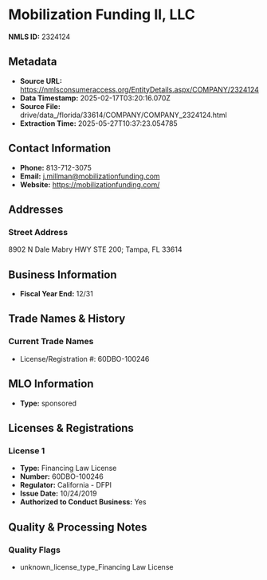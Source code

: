 # Mobilization Funding II, LLC

**NMLS ID:** 2324124

## Metadata
- **Source URL:** https://nmlsconsumeraccess.org/EntityDetails.aspx/COMPANY/2324124
- **Data Timestamp:** 2025-02-17T03:20:16.070Z
- **Source File:** drive/data_/florida/33614/COMPANY/COMPANY_2324124.html
- **Extraction Time:** 2025-05-27T10:37:23.054785

## Contact Information
- **Phone:** 813-712-3075
- **Email:** j.millman@mobilizationfunding.com
- **Website:** https://mobilizationfunding.com/

## Addresses
### Street Address
8902 N Dale Mabry HWY STE 200; Tampa, FL 33614

## Business Information
- **Fiscal Year End:** 12/31

## Trade Names & History
### Current Trade Names
- License/Registration #: 60DBO-100246

## MLO Information
- **Type:** sponsored

## Licenses & Registrations

### License 1
- **Type:** Financing Law License
- **Number:** 60DBO-100246
- **Regulator:** California - DFPI
- **Issue Date:** 10/24/2019
- **Authorized to Conduct Business:** Yes

## Quality & Processing Notes
### Quality Flags
- unknown_license_type_Financing Law License
